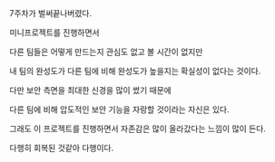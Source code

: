 7주차가 벌써끝나버렸다.

미니프로젝트를 진행하면서

다른 팀들은 어떻게 만드는지 관심도 없고 볼 시간이 없지만

내 팀의 완성도가 다른 팀에 비해 완성도가 높을지는 확실성이 없다는 것이다.

다만 보안 측면을 최대한 신경을 많이 썼기 때문에

다른 팀에 비해 압도적인 보안 기능을 자랑할 것이라는 자신은 있다.

그래도 이 프로젝트를 진행하면서 자존감은 많이 올라갔다는 느낌이 많이 든다.

다행히 회복된 것같아 다행이다.

